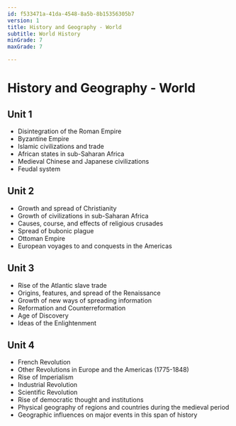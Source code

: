 ```yaml
---
id: f533471a-41da-4548-8a5b-8b15356305b7
version: 1
title: History and Geography - World
subtitle: World History
minGrade: 7
maxGrade: 7

---
```

# History and Geography - World


## Unit 1
* Disintegration of the Roman Empire
* Byzantine Empire
* Islamic civilizations and trade
* African states in sub-Saharan Africa
* Medieval Chinese and Japanese civilizations
* Feudal system

## Unit 2
* Growth and spread of Christianity
* Growth of civilizations in sub-Saharan Africa
* Causes, course, and effects of religious crusades
* Spread of bubonic plague
* Ottoman Empire
* European voyages to and conquests in the Americas

## Unit 3
* Rise of the Atlantic slave trade
* Origins, features, and spread of the Renaissance
* Growth of new ways of spreading information
* Reformation and Counterreformation
* Age of Discovery
* Ideas of the Enlightenment

## Unit 4
* French Revolution
* Other Revolutions in Europe and the Americas (1775-1848)
* Rise of Imperialism
* Industrial Revolution
* Scientific Revolution
* Rise of democratic thought and institutions
* Physical geography of regions and countries during the medieval period
* Geographic influences on major events in this span of history